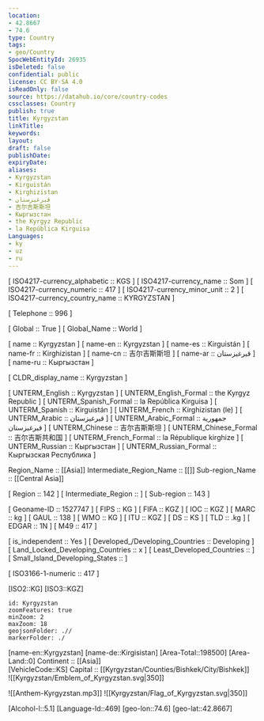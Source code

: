 ```yaml
---
location:
- 42.8667
- 74.6
type: Country
tags:
- geo/Country
SpocWebEntityId: 26935
isDeleted: false
confidential: public
license: CC BY-SA 4.0
isReadOnly: false
source: https://datahub.io/core/country-codes
cssclasses: Country
publish: true
title: Kyrgyzstan
linkTitle: 
keywords: 
layout: 
draft: false
publishDate: 
expiryDate: 
aliases:
- Kyrgyzstan
- Kirguistán
- Kirghizistan
- قيرغيزستان
- 吉尔吉斯斯坦
- Кыргызстан
- the Kyrgyz Republic
- la República Kirguisa
Languages:
- ky
- uz
- ru
---
```



[	ISO4217-currency_alphabetic	 :: KGS ] 
[	ISO4217-currency_name	 :: Som ] 
[	ISO4217-currency_numeric	 :: 417 ] 
[	ISO4217-currency_minor_unit	 :: 2 ] 
[	ISO4217-currency_country_name	 :: KYRGYZSTAN ] 

[	Telephone	 :: 996 ] 

[	Global	 :: True ] 
[	Global_Name	 :: World ] 

[	name	 :: Kyrgyzstan ] 
[	name-en	 :: Kyrgyzstan ] 
[	name-es	 :: Kirguistán ] 
[	name-fr	 :: Kirghizistan ] 
[	name-cn	 :: 吉尔吉斯斯坦 ] 
[	name-ar	 :: قيرغيزستان ] 
[	name-ru	 :: Кыргызстан ] 

[	CLDR_display_name	 :: Kyrgyzstan ] 

[	UNTERM_English	 :: Kyrgyzstan ] 
[	UNTERM_English_Formal	 :: the Kyrgyz Republic ] 
[	UNTERM_Spanish_Formal	 :: la República Kirguisa ] 
[	UNTERM_Spanish	 :: Kirguistán ] 
[	UNTERM_French	 :: Kirghizistan (le) ] 
[	UNTERM_Arabic	 :: قيرغيزستان ] 
[	UNTERM_Arabic_Formal	 :: جمهورية قيرغيزستان ] 
[	UNTERM_Chinese	 :: 吉尔吉斯斯坦 ] 
[	UNTERM_Chinese_Formal	 :: 吉尔吉斯共和国 ] 
[	UNTERM_French_Formal	 :: la République kirghize ] 
[	UNTERM_Russian	 :: Кыргызстан ] 
[	UNTERM_Russian_Formal	 :: Кыргызская Республика ] 

Region_Name ::  [[Asia]] 
Intermediate_Region_Name ::  [[]] 
Sub-region_Name ::  [[Central Asia]]  

[	Region	 :: 142 ] 
[	Intermediate_Region	 ::  ] 
[	Sub-region	 :: 143 ] 

[	Geoname-ID	 :: 1527747 ] 
[	FIPS	 :: KG ] 
[	FIFA	 :: KGZ ] 
[	IOC	 :: KGZ ] 
[	MARC	 :: kg ] 
[	GAUL	 :: 138 ] 
[	WMO	 :: KG ] 
[	ITU	 :: KGZ ] 
[	DS	 :: KS ] 
[	TLD	 :: .kg ] 
[	EDGAR	 :: 1N ] 
[	M49	 :: 417 ] 

[	is_independent	 :: Yes ] 
[	Developed_/Developing_Countries	 :: Developing ] 
[	Land_Locked_Developing_Countries	 :: x ] 
[	Least_Developed_Countries	 ::  ] 
[	Small_Island_Developing_States	 ::  ] 

[	ISO3166-1-numeric	 :: 417 ] 



[ISO2::KG] 
[ISO3::KGZ] 
```leaflet
id: Kyrgyzstan
zoomFeatures: true 
minZoom: 2 
maxZoom: 18
geojsonFolder: .// 
markerFolder: ./
```

[name-en::Kyrgyzstan] 
[name-de::Kirgisistan] 
[Area-Total::198500] 
[Area-Land::0] 
Continent :: [[Asia]]  
[VehicleCode::KS] 
Capital :: [[Kyrgyzstan/Counties/Bishkek/City/Bishkek]]  
![[Kyrgyzstan/Emblem_of_Kyrgyzstan.svg|350]]  

![[Anthem-Kyrgyzstan.mp3]] 
![[Kyrgyzstan/Flag_of_Kyrgyzstan.svg|350]]  

[Alcohol-l::5.1] 
[Language-Id::469] 
[geo-lon::74.6] 
[geo-lat::42.8667] 




